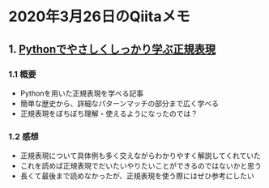 # 2020年3月26日のQiitaメモ

## 1. [Pythonでやさしくしっかり学ぶ正規表現](https://qiita.com/simonritchie/items/43b3dfd9419f442d48ad)

### 1.1 概要

- Pythonを用いた正規表現を学べる記事
- 簡単な歴史から、詳細なパターンマッチの部分まで広く学べる
- 正規表現をぼちぼち理解・使えるようになったのでは？

### 1.2 感想

- 正規表現について具体例も多く交えながらわかりやすく解説してくれていた
- これを読めば正規表現でだいたいやりたいことができるのではないかと思う
- 長くて最後まで読めなかったが、正規表現を使う際にはぜひ参考にしたい
